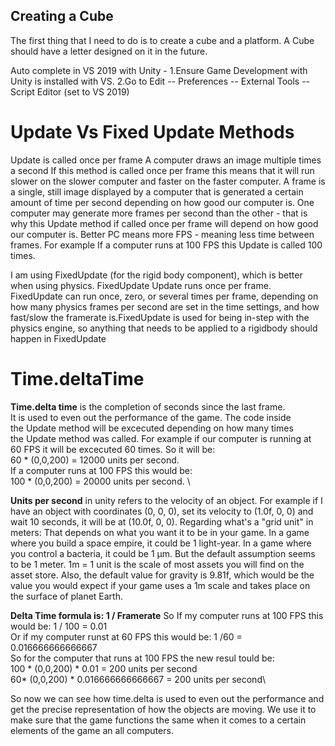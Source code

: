 ## Creating a Cube 

The first thing that I need to do is to create a cube and a platform. A Cube should have a letter designed on it in the future. 

Auto complete in VS 2019 with Unity -
1.Ensure Game Development with Unity is installed with VS. 
2.Go to Edit -- Preferences -- External Tools -- Script Editor (set to VS 2019)


# Update Vs Fixed Update Methods 

Update is called once per frame
A computer draws an image multiple times a second 
If this method is called once per frame this means that it will run slower
on the slower computer and faster on the faster computer. A frame is a single, still image 
displayed by a computer that is generated a certain amount of time per second 
depending on how good our computer is. One computer may generate more frames per second
than the other - that is why this Update method if called once per frame will depend 
on how good our computer is. Better PC means more FPS - meaning less time between frames. 
For example If a computer runs at 100 FPS this Update is called 100 times. 

I am using FixedUpdate (for the rigid body component), which is better when using
physics. FixedUpdate Update runs once per frame. FixedUpdate can run once, zero, or several times 
per frame, depending on how many physics frames per second are set in the time settings, 
and how fast/slow the framerate is.FixedUpdate is used for being in-step with the physics engine, 
so anything that needs to be applied to a rigidbody should happen in FixedUpdate






# Time.deltaTime 

**Time.delta time** is the completion of seconds since the last frame.\
It is used to even out the performance of the game. The code inside \
the Update method will be excecuted depending on how many times\
the Update method was called. For example if our computer is running at\
60 FPS it will be excecuted 60 times. So it will be: \
60 * (0,0,200) = 12000 units per second. \
If a computer runs at 100 FPS this would be: \
100 * (0,0,200) = 20000 units per second. \

**Units per second** in unity refers to the velocity of an object. 
For example if I have an object with coordinates (0, 0, 0), 
set its velocity to (1.0f, 0, 0) and wait 10 seconds, 
it will be at (10.0f, 0, 0).
Regarding what's a "grid unit" in meters: That depends on what you want it to be in your game. In a game where you build a space empire, it could be 1 light-year. In a game where you control a bacteria, it could be 1 µm. But the default assumption seems to be 1 meter. 1m = 1 unit is the scale of most assets you will find on the asset store. Also, the default value for gravity is 9.81f, which would be the value you would expect if your game uses a 1m scale and takes place on the surface of planet Earth.



**Delta Time formula is: 1 / Framerate**
So If my computer runs at 100 FPS this would be: 1 / 100 = 0.01\
Or if my computer runst at 60 FPS this would be: 1 /60 = 0.016666666666667\
So for the computer that runs at 100 FPS the new resul tould be:\
100 * (0,0,200) * 0.01  = 200 units per second\
60* (0,0,200) * 0.016666666666667 = 200 units per second\

So now we can see how time.delta is used to even out the performance and 
get the precise representation of how the objects are moving. We use it to make sure
that the game functions the same when it comes to a certain elements of the game an all computers. 

         
        